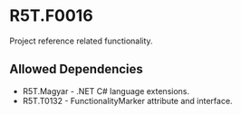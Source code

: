 # R5T.F0016
Project reference related functionality.


## Allowed Dependencies

* R5T.Magyar - .NET C# language extensions.
* R5T.T0132 - FunctionalityMarker attribute and interface.
